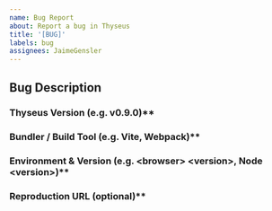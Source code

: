 ```yaml
---
name: Bug Report
about: Report a bug in Thyseus
title: '[BUG]'
labels: bug
assignees: JaimeGensler
---
```


<!-- Please provide all of the info requested below. Failure to provide this info will likely result in your report being closed, as it is not feasible to diagnose and resolve bugs without this info -->

## Bug Description

### Thyseus Version (e.g. v0.9.0)\*\*

### Bundler / Build Tool (e.g. Vite, Webpack)\*\*

### Environment & Version (e.g. \<browser\> \<version\>, Node \<version\>)\*\*

### Reproduction URL (optional)\*\*
